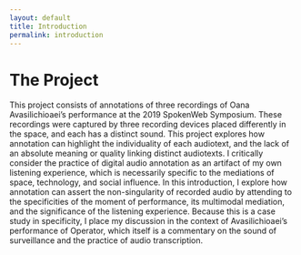 ```yaml
---
layout: default
title: Introduction
permalink: introduction
---
```

<!-- Add an essay or interpretive material below this line,
using HTML or markdown.  Do not modify this file above this line -->
<h1>The Project</h1>

<p>This project consists of annotations of three recordings of Oana Avasilichioaei’s performance at the 2019 SpokenWeb Symposium. These recordings were captured by three recording devices placed differently in the space, and each has a distinct sound. This project explores how annotation can highlight the individuality of each audiotext, and the lack of an absolute meaning or quality linking distinct audiotexts. I critically consider the practice of digital audio annotation as an artifact of my own listening experience, which is necessarily specific to the mediations of space, technology, and social influence. In this introduction, I explore how annotation can assert the non-singularity of recorded audio by attending to the specificities of the moment of performance, its multimodal mediation, and the significance of the listening experience. Because this is a case study in specificity, I place my discussion in the context of Avasilichioaei’s performance of Operator, which itself is a commentary on the sound of surveillance and the practice of audio transcription.
</p>

